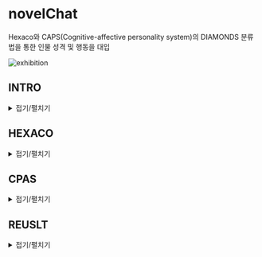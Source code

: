 # novelChat
Hexaco와 CAPS(Cognitive-affective personality system)의 DIAMONDS 분류법을 통한 인물 성격 및 행동을 대입

![exhibition](https://github.com/user-attachments/assets/5787abbe-15fe-4d8c-973e-baf7a4b2c6a5)

## INTRO
<details>
<summary>접기/펼치기</summary>
  
  ![intro](https://github.com/user-attachments/assets/0eb3e763-e46b-4085-ba42-a502507bee2e)
  ![intro](https://github.com/user-attachments/assets/953568dd-7365-4197-8bba-904d8057b1ce")
  ![intro](https://github.com/user-attachments/assets/d53f89d7-6231-4e52-9cb4-c3b521ffd8bd)
  ![intro](https://github.com/user-attachments/assets/b6fb7f60-ca2e-4c0c-b4f3-be92caba1789)
  ![intro](https://github.com/user-attachments/assets/aa33f306-6101-4c45-b6bc-384ea5a0ab63)
  
</details>

## HEXACO
<details>
<summary>접기/펼치기</summary>
  
  ![HEXACO](https://github.com/user-attachments/assets/ac9c47c9-a7b0-4981-8337-a7fe2ccf8c3d)
  ![HEXACO](https://github.com/user-attachments/assets/d102ef4f-c532-4847-8951-71158acb8b8b)
  ![HEXACO](https://github.com/user-attachments/assets/f5279618-55c8-4599-b43f-00a8b4c6ac86)
  ![HEXACO](https://github.com/user-attachments/assets/327263d7-06f6-4455-9401-9c7d65c52704)
  
</details>

## CPAS
<details>
<summary>접기/펼치기</summary>

  ![CPAS](https://github.com/user-attachments/assets/1942adc0-9a4b-47a3-9003-6e4c41ac1e43)
  ![CPAS](https://github.com/user-attachments/assets/6b6df452-690f-4421-bda4-a202a800f70b)
  ![CPAS](https://github.com/user-attachments/assets/9ebd7f63-25e7-48f9-a280-29ff491b93a9)
  ![CPAS](https://github.com/user-attachments/assets/fe8061b0-50fd-4596-86d6-02145071b980)
  ![CPAS](https://github.com/user-attachments/assets/79aefb86-af7c-4f1f-bbd9-d39798648a0f)
  ![CPAS](https://github.com/user-attachments/assets/4e5682bb-f204-4fad-800f-57625430663f)
  
</details>

## REUSLT
<details>
<summary>접기/펼치기</summary>

  ![](https://github.com/user-attachments/assets/7423e089-7e6c-4241-aeb9-de5779f978e9)
  ![](https://github.com/user-attachments/assets/9930bebb-3ef0-4f84-9adb-8dd14da91f9b)
  
</details>
